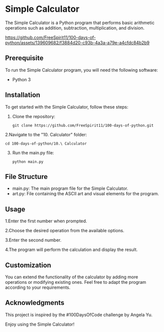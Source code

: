 # Simple Calculator

The Simple Calculator is a Python program that performs basic arithmetic operations such as addition, subtraction, multiplication, and division.

https://github.com/FreeSpirit11/100-days-of-python/assets/139609682/f3884d20-c93b-4a3a-a79e-a4cfdc84b2b9

## Prerequisite

To run the Simple Calculator program, you will need the following software:

- Python 3

## Installation

To get started with the Simple Calculator, follow these steps:

1. Clone the repository:
   ```shell
   git clone https://github.com/FreeSpirit11/100-days-of-python.git
2.Navigate to the "10. Calculator" folder:
   ```shell
   cd 100-days-of-python/10.\ Calculator
   ```
3. Run the main.py file:
   ```shell
   python main.py

## File Structure

- main.py: The main program file for the Simple Calculator.
- art.py: File containing the ASCII art and visual elements for the program.

## Usage

1.Enter the first number when prompted.

2.Choose the desired operation from the available options.

3.Enter the second number.

4.The program will perform the calculation and display the result.

## Customization

You can extend the functionality of the calculator by adding more operations or modifying existing ones. Feel free to adapt the program according to your requirements.

## Acknowledgments

This project is inspired by the #100DaysOfCode challenge by Angela Yu. 

Enjoy using the Simple Calculator!
